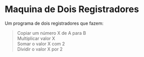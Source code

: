 # Maquina de Dois Registradores  
  
Um programa de dois registradores que fazem:  
> Copiar um número X de A para B  
> Multiplicar valor X  
> Somar o valor X com 2  
> Dividir o valor X por 2  
